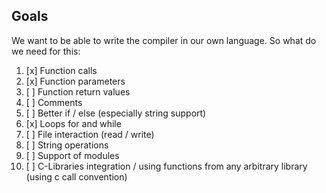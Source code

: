 ## Goals

We want to be able to write the compiler in our own language. So what do we need for this:

1. [x] Function calls
1. [x] Function parameters
1. [ ] Function return values
1. [ ] Comments
1. [ ] Better if / else (especially string support)
2. [x] Loops for and while
3. [ ] File interaction (read / write)
4. [ ] String operations
4. [ ] Support of modules
5. [ ] C-Libraries integration / using functions from any arbitrary library (using c call convention)